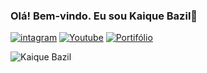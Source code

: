 
### Olá! Bem-vindo. Eu sou Kaique Bazil👋

[![intagram](https://img.shields.io/badge/Instagram-E4405F?style=for-the-badge&logo=instagram&logoColor=white)](https://instagram.com/kaiquebazil)
[![Youtube](https://img.shields.io/badge/YouTube-FF0000?style=for-the-badge&logo=youtube&logoColor=white)](https://instagram.com/kaiquebazil)
[![Portifólio](https://img.shields.io/badge/dev.to-0A0A0A?style=for-the-badge&logo=devdotto&logoColor=white)](https://instagram.com/kaiquebazil)

![Kaique Bazil](https://github-readme-stats.vercel.app/api/top-langs/?username=kaiquebazil&size_weight=0.5&count_weight=0.5)

